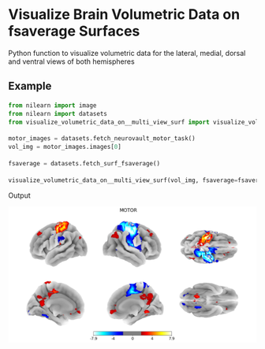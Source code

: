 # Visualize Brain Volumetric Data on fsaverage Surfaces

Python function to visualize volumetric data for the lateral, medial, dorsal and ventral views of both hemispheres

## Example

```python
from nilearn import image
from nilearn import datasets
from visualize_volumetric_data_on__multi_view_surf import visualize_volumetric_data_on__multi_view_surf

motor_images = datasets.fetch_neurovault_motor_task()
vol_img = motor_images.images[0]

fsaverage = datasets.fetch_surf_fsaverage()

visualize_volumetric_data_on__multi_view_surf(vol_img, fsaverage=fsaverage, threshold=1.89, title='WM_BODY')
```

Output

![Example plot](example.png)
